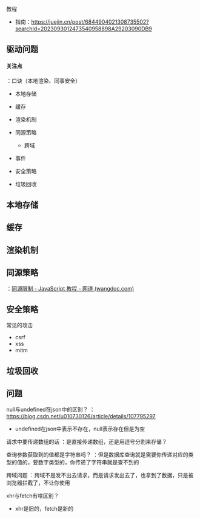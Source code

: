 教程

- 指南：https://juejin.cn/post/6844904021308735502?searchId=2023093012473540958898A29203090DB9



## 驱动问题

#### 关注点

：口诀（本地渲染、同事安全）

- 本地存储
- 缓存
- 渲染机制
- 同源策略
  - 跨域

- 事件
- 安全策略
- 垃圾回收



## 本地存储



## 缓存



## 渲染机制



## 同源策略

：[同源限制 - JavaScript 教程 - 网道 (wangdoc.com)](https://wangdoc.com/javascript/bom/same-origin)







## 安全策略

常见的攻击

- csrf
- xss
- mitm





## 垃圾回收



## 问题

null与undefined在json中的区别？
：<https://blog.csdn.net/u010730126/article/details/107795297>

- undefined在json中表示不存在，null表示存在但是为空

请求中要传递数组的话
：是直接传递数组，还是用逗号分割来存储？

查询参数获取到的值都是字符串吗？
：但是数据库查询就是需要你传递对应的类型的值的，要数字类型的，你传递了字符串就是查不到的

跨域问题
：跨域不是发不出去请求，而是请求发出去了，也拿到了数据，只是被浏览器拦截了，不让你使用

xhr与fetch有啥区别？

- xhr是旧的，fetch是新的
